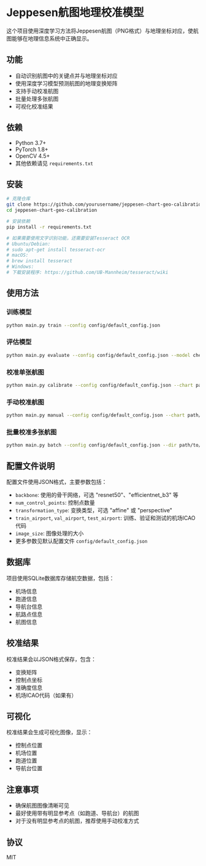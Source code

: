 # Jeppesen航图地理校准模型

这个项目使用深度学习方法将Jeppesen航图（PNG格式）与地理坐标对应，使航图能够在地理信息系统中正确显示。

## 功能

- 自动识别航图中的关键点并与地理坐标对应
- 使用深度学习模型预测航图的地理变换矩阵
- 支持手动校准航图
- 批量处理多张航图
- 可视化校准结果

## 依赖

- Python 3.7+
- PyTorch 1.8+
- OpenCV 4.5+
- 其他依赖请见 `requirements.txt`

## 安装

```bash
# 克隆仓库
git clone https://github.com/yourusername/jeppesen-chart-geo-calibration.git
cd jeppesen-chart-geo-calibration

# 安装依赖
pip install -r requirements.txt

# 如果需要使用文字识别功能，还需要安装Tesseract OCR
# Ubuntu/Debian:
# sudo apt-get install tesseract-ocr
# macOS:
# brew install tesseract
# Windows:
# 下载安装程序: https://github.com/UB-Mannheim/tesseract/wiki
```

## 使用方法

### 训练模型

```bash
python main.py train --config config/default_config.json
```

### 评估模型

```bash
python main.py evaluate --config config/default_config.json --model checkpoints/checkpoint_best.pth
```

### 校准单张航图

```bash
python main.py calibrate --config config/default_config.json --chart path/to/chart.png --output output/calibrated.png
```

### 手动校准航图

```bash
python main.py manual --config config/default_config.json --chart path/to/chart.png
```

### 批量校准多张航图

```bash
python main.py batch --config config/default_config.json --dir path/to/charts/
```

## 配置文件说明

配置文件使用JSON格式，主要参数包括：

- `backbone`: 使用的骨干网络，可选 "resnet50"、"efficientnet_b3" 等
- `num_control_points`: 控制点数量
- `transformation_type`: 变换类型，可选 "affine" 或 "perspective"
- `train_airport`, `val_airport`, `test_airport`: 训练、验证和测试的机场ICAO代码
- `image_size`: 图像处理的大小
- 更多参数见默认配置文件 `config/default_config.json`

## 数据库

项目使用SQLite数据库存储航空数据，包括：

- 机场信息
- 跑道信息
- 导航台信息
- 航路点信息
- 航图信息

## 校准结果

校准结果会以JSON格式保存，包含：

- 变换矩阵
- 控制点坐标
- 准确度信息
- 机场ICAO代码（如果有）

## 可视化

校准结果会生成可视化图像，显示：

- 控制点位置
- 机场位置
- 跑道位置
- 导航台位置

## 注意事项

- 确保航图图像清晰可见
- 最好使用带有明显参考点（如跑道、导航台）的航图
- 对于没有明显参考点的航图，推荐使用手动校准方式

## 协议

MIT
